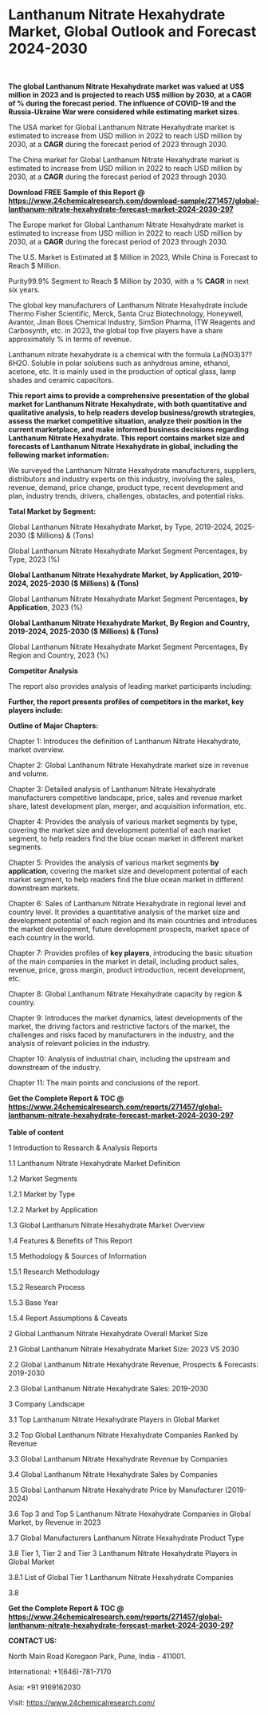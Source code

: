 <h1>Lanthanum Nitrate Hexahydrate Market, Global Outlook and Forecast 2024-2030</h1><br/><p><strong>The global Lanthanum Nitrate Hexahydrate market was valued at US$ million in 2023 and is projected to reach US$ million by 2030, at a <strong>CAGR</strong> of % during the forecast period. The influence of COVID-19 and the Russia-Ukraine War were considered while estimating market sizes.</strong></p><p>The USA market for Global Lanthanum Nitrate Hexahydrate market is estimated to increase from USD million in 2022 to reach USD million by 2030, at a <strong>CAGR</strong> during the forecast period of 2023 through 2030.</p><p>The China market for Global Lanthanum Nitrate Hexahydrate market is estimated to increase from USD million in 2022 to reach USD million by 2030, at a <strong>CAGR</strong> during the forecast period of 2023 through 2030.</p><div><b>Download FREE Sample of this Report @ <a href="https://www.24chemicalresearch.com/download-sample/271457/global-lanthanum-nitrate-hexahydrate-forecast-market-2024-2030-297">https://www.24chemicalresearch.com/download-sample/271457/global-lanthanum-nitrate-hexahydrate-forecast-market-2024-2030-297</a></b></div><p>The Europe market for Global Lanthanum Nitrate Hexahydrate market is estimated to increase from USD million in 2022 to reach USD million by 2030, at a <strong>CAGR</strong> during the forecast period of 2023 through 2030.</p><p>The U.S. Market is Estimated at $ Million in 2023, While China is Forecast to Reach $ Million.</p><p>Purity99.9% Segment to Reach $ Million by 2030, with a % <strong>CAGR</strong> in next six years.</p><p>The global key manufacturers of Lanthanum Nitrate Hexahydrate include Thermo Fisher Scientific, Merck, Santa Cruz Biotechnology, Honeywell, Avantor, Jinan Boss Chemical Industry, SimSon Pharma, ITW Reagents and Carbosynth, etc. in 2023, the global top five players have a share approximately % in terms of revenue.</p><p>Lanthanum nitrate hexahydrate is a chemical with the formula La(NO3)3??6H2O. Soluble in polar solutions such as anhydrous amine, ethanol, acetone, etc. It is mainly used in the production of optical glass, lamp shades and ceramic capacitors.</p><p><strong>This report aims to provide a comprehensive presentation of the global market for Lanthanum Nitrate Hexahydrate, with both quantitative and qualitative analysis, to help readers develop business/growth strategies, assess the market competitive situation, analyze their position in the current marketplace, and make informed business decisions regarding Lanthanum Nitrate Hexahydrate. This report contains market size and forecasts of Lanthanum Nitrate Hexahydrate in global, including the following market information:</strong></p><p>We surveyed the Lanthanum Nitrate Hexahydrate manufacturers, suppliers, distributors and industry experts on this industry, involving the sales, revenue, demand, price change, product type, recent development and plan, industry trends, drivers, challenges, obstacles, and potential risks.</p><p><strong>Total Market by Segment:</strong></p><p>Global Lanthanum Nitrate Hexahydrate Market, by Type, 2019-2024, 2025-2030 ($ Millions) & (Tons)</p><p>Global Lanthanum Nitrate Hexahydrate Market Segment Percentages, by Type, 2023 (%)</p><p><strong>Global Lanthanum Nitrate Hexahydrate Market, <strong>by Application</strong>, 2019-2024, 2025-2030 ($ Millions) & (Tons)</strong></p><p>Global Lanthanum Nitrate Hexahydrate Market Segment Percentages, <strong>by Application</strong>, 2023 (%)</p><p><strong>Global Lanthanum Nitrate Hexahydrate Market, By Region and Country, 2019-2024, 2025-2030 ($ Millions) & (Tons)</strong></p><p>Global Lanthanum Nitrate Hexahydrate Market Segment Percentages, By Region and Country, 2023 (%)</p><p><strong>Competitor Analysis</strong></p><p>The report also provides analysis of leading market participants including:</p><p><strong>Further, the report presents profiles of competitors in the market, <strong>key players</strong> include:</strong></p><p><strong>Outline of Major Chapters:</strong></p><p>Chapter 1: Introduces the definition of Lanthanum Nitrate Hexahydrate, market overview.</p><p>Chapter 2: Global Lanthanum Nitrate Hexahydrate market size in revenue and volume.</p><p>Chapter 3: Detailed analysis of Lanthanum Nitrate Hexahydrate manufacturers competitive landscape, price, sales and revenue market share, latest development plan, merger, and acquisition information, etc.</p><p>Chapter 4: Provides the analysis of various market segments by type, covering the market size and development potential of each market segment, to help readers find the blue ocean market in different market segments.</p><p>Chapter 5: Provides the analysis of various market segments <strong>by application</strong>, covering the market size and development potential of each market segment, to help readers find the blue ocean market in different downstream markets.</p><p>Chapter 6: Sales of Lanthanum Nitrate Hexahydrate in regional level and country level. It provides a quantitative analysis of the market size and development potential of each region and its main countries and introduces the market development, future development prospects, market space of each country in the world.</p><p>Chapter 7: Provides profiles of <strong>key players</strong>, introducing the basic situation of the main companies in the market in detail, including product sales, revenue, price, gross margin, product introduction, recent development, etc.</p><p>Chapter 8: Global Lanthanum Nitrate Hexahydrate capacity by region & country.</p><p>Chapter 9: Introduces the market dynamics, latest developments of the market, the driving factors and restrictive factors of the market, the challenges and risks faced by manufacturers in the industry, and the analysis of relevant policies in the industry.</p><p>Chapter 10: Analysis of industrial chain, including the upstream and downstream of the industry.</p><p>Chapter 11: The main points and conclusions of the report.</p><div><b>Get the Complete Report & TOC @ <a href="https://www.24chemicalresearch.com/reports/271457/global-lanthanum-nitrate-hexahydrate-forecast-market-2024-2030-297">https://www.24chemicalresearch.com/reports/271457/global-lanthanum-nitrate-hexahydrate-forecast-market-2024-2030-297</a></b></div><br><b>Table of content</b><p>1 Introduction to Research & Analysis Reports<br />
 
  1.1 Lanthanum Nitrate Hexahydrate Market Definition<br />
 
  1.2 Market Segments<br />
 
  1.2.1 Market by Type<br />
 
  1.2.2 Market by Application<br />
 
  1.3 Global Lanthanum Nitrate Hexahydrate Market Overview<br />
 
  1.4 Features & Benefits of This Report<br />
 
  1.5 Methodology & Sources of Information<br />
 
  1.5.1 Research Methodology<br />
 
  1.5.2 Research Process<br />
 
  1.5.3 Base Year<br />
 
  1.5.4 Report Assumptions & Caveats<br />
 
 2 Global Lanthanum Nitrate Hexahydrate Overall Market Size<br />
 
  2.1 Global Lanthanum Nitrate Hexahydrate Market Size: 2023 VS 2030<br />
 
  2.2 Global Lanthanum Nitrate Hexahydrate Revenue, Prospects & Forecasts: 2019-2030<br />
 
  2.3 Global Lanthanum Nitrate Hexahydrate Sales: 2019-2030<br />
 
 3 Company Landscape<br />
 
  3.1 Top Lanthanum Nitrate Hexahydrate Players in Global Market<br />
 
  3.2 Top Global Lanthanum Nitrate Hexahydrate Companies Ranked by Revenue<br />
 
  3.3 Global Lanthanum Nitrate Hexahydrate Revenue by Companies<br />
 
  3.4 Global Lanthanum Nitrate Hexahydrate Sales by Companies<br />
 
  3.5 Global Lanthanum Nitrate Hexahydrate Price by Manufacturer (2019-2024)<br />
 
  3.6 Top 3 and Top 5 Lanthanum Nitrate Hexahydrate Companies in Global Market, by Revenue in 2023<br />
 
  3.7 Global Manufacturers Lanthanum Nitrate Hexahydrate Product Type<br />
 
  3.8 Tier 1, Tier 2 and Tier 3 Lanthanum Nitrate Hexahydrate Players in Global Market<br />
 
  3.8.1 List of Global Tier 1 Lanthanum Nitrate Hexahydrate Companies<br />
 
  3.8<br><div><b>Get the Complete Report & TOC @ <a href="https://www.24chemicalresearch.com/reports/271457/global-lanthanum-nitrate-hexahydrate-forecast-market-2024-2030-297">https://www.24chemicalresearch.com/reports/271457/global-lanthanum-nitrate-hexahydrate-forecast-market-2024-2030-297</a></b></div></p>
 
 <b>CONTACT US:</b><br>
 
 North Main Road Koregaon Park, Pune, India - 411001.<br/>
 
 International: +1(646)-781-7170<br/>
 
 Asia: +91 9169162030<br/>
 
 Visit: <a href="https://www.24chemicalresearch.com/">https://www.24chemicalresearch.com/</a>
 
 <br>